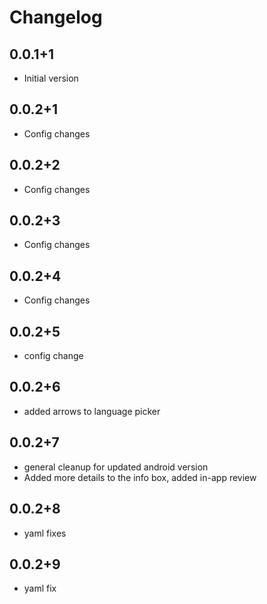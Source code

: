 # Changelog

## 0.0.1+1
- Initial version

## 0.0.2+1
- Config changes

## 0.0.2+2
- Config changes

## 0.0.2+3
- Config changes

## 0.0.2+4
- Config changes

## 0.0.2+5
- config change

## 0.0.2+6
- added arrows to language picker

## 0.0.2+7
- general cleanup for updated android version
- Added more details to the info box, added in-app review


## 0.0.2+8
- yaml fixes

## 0.0.2+9
- yaml fix
